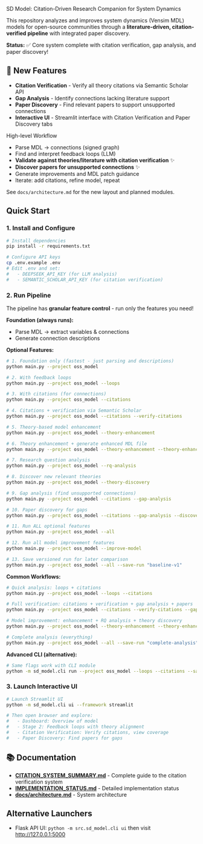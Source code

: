 SD Model: Citation-Driven Research Companion for System Dynamics


This repository analyzes and improves system dynamics (Vensim MDL) models for open-source communities through a **literature-driven, citation-verified pipeline** with integrated paper discovery.

**Status:** ✅ Core system complete with citation verification, gap analysis, and paper discovery!

## 🌟 New Features
- **Citation Verification** - Verify all theory citations via Semantic Scholar API
- **Gap Analysis** - Identify connections lacking literature support
- **Paper Discovery** - Find relevant papers to support unsupported connections
- **Interactive UI** - Streamlit interface with Citation Verification and Paper Discovery tabs

High-level Workflow
- Parse MDL → connections (signed graph)
- Find and interpret feedback loops (LLM)
- **Validate against theories/literature with citation verification** ✨
- **Discover papers for unsupported connections** ✨
- Generate improvements and MDL patch guidance
- Iterate: add citations, refine model, repeat

See `docs/architecture.md` for the new layout and planned modules.

## Quick Start

### 1. Install and Configure
```bash
# Install dependencies
pip install -r requirements.txt

# Configure API keys
cp .env.example .env
# Edit .env and set:
#   - DEEPSEEK_API_KEY (for LLM analysis)
#   - SEMANTIC_SCHOLAR_API_KEY (for citation verification)
```

### 2. Run Pipeline

The pipeline has **granular feature control** - run only the features you need!

**Foundation (always runs):**
- Parse MDL → extract variables & connections
- Generate connection descriptions

**Optional Features:**

```bash
# 1. Foundation only (fastest - just parsing and descriptions)
python main.py --project oss_model

# 2. With feedback loops
python main.py --project oss_model --loops

# 3. With citations (for connections)
python main.py --project oss_model --citations

# 4. Citations + verification via Semantic Scholar
python main.py --project oss_model --citations --verify-citations

# 5. Theory-based model enhancement
python main.py --project oss_model --theory-enhancement

# 6. Theory enhancement + generate enhanced MDL file
python main.py --project oss_model --theory-enhancement --theory-enhancement-mdl

# 7. Research question analysis
python main.py --project oss_model --rq-analysis

# 8. Discover new relevant theories
python main.py --project oss_model --theory-discovery

# 9. Gap analysis (find unsupported connections)
python main.py --project oss_model --citations --gap-analysis

# 10. Paper discovery for gaps
python main.py --project oss_model --citations --gap-analysis --discover-papers

# 11. Run ALL optional features
python main.py --project oss_model --all

# 12. Run all model improvement features
python main.py --project oss_model --improve-model

# 13. Save versioned run for later comparison
python main.py --project oss_model --all --save-run "baseline-v1"
```

**Common Workflows:**

```bash
# Quick analysis: loops + citations
python main.py --project oss_model --loops --citations

# Full verification: citations + verification + gap analysis + papers
python main.py --project oss_model --citations --verify-citations --gap-analysis --discover-papers

# Model improvement: enhancement + RQ analysis + theory discovery
python main.py --project oss_model --theory-enhancement --theory-enhancement-mdl --rq-analysis --theory-discovery

# Complete analysis (everything)
python main.py --project oss_model --all --save-run "complete-analysis"
```

**Advanced CLI (alternative):**
```bash
# Same flags work with CLI module
python -m sd_model.cli run --project oss_model --loops --citations --save-run baseline
```

### 3. Launch Interactive UI
```bash
# Launch Streamlit UI
python -m sd_model.cli ui --framework streamlit

# Then open browser and explore:
#   - Dashboard: Overview of model
#   - Stage 2: Feedback loops with theory alignment
#   - Citation Verification: Verify citations, view coverage
#   - Paper Discovery: Find papers for gaps
```

## 📚 Documentation

- **[CITATION_SYSTEM_SUMMARY.md](CITATION_SYSTEM_SUMMARY.md)** - Complete guide to the citation verification system
- **[IMPLEMENTATION_STATUS.md](IMPLEMENTATION_STATUS.md)** - Detailed implementation status
- **[docs/architecture.md](docs/architecture.md)** - System architecture

## Alternative Launchers
- Flask API UI: `python -m src.sd_model.cli ui` then visit http://127.0.0.1:5000
